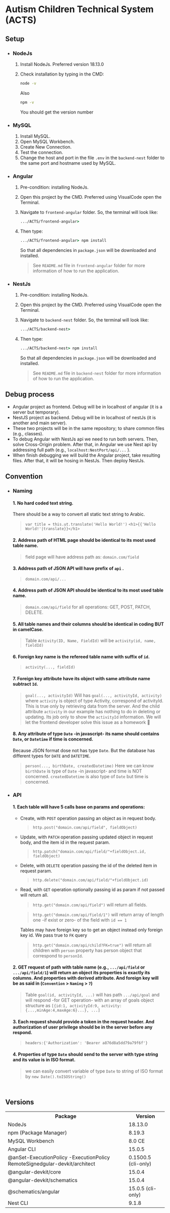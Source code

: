 # Autism Children Technical System (ACTS)

## Setup

- ### NodeJs

  1. Install NodeJs. Preferred version 18.13.0
  2. Check installation by typing in the CMD:

      ```cmd
      node -v
      ```

      Also

      ```cmd
      npm -v
      ```

      You should get the version number

- ### MySQL

  1. Install MySQL.
  2. Open MySQL Workbench.
  3. Create New Connection.
  4. Test the connection.
  5. Change the host and port in the file `.env` in the `backend-nest` folder to the same port and hostname used by MySQL.

- ### Angular

  1. Pre-condition: installing NodeJs.
  2. Open this project by the CMD. Preferred using VisualCode open the Terminal.
  3. Navigate to `frontend-angular` folder. So, the terminal will look like:

      ```cmd
      .../ACTS/frontend-angular>
      ```

  4. Then type:

      ```cmd
      .../ACTS/frontend-angular> npm install
      ```

      So that all dependencies in `package.json` will be downloaded and installed.
      >See `README.md` file in `frontend-angular` folder for more information of how to run the application.

- ### NestJs

  1. Pre-condition: installing NodeJs.
  2. Open this project by the CMD. Preferred using VisualCode open the Terminal.
  3. Navigate to `backend-nest` folder. So, the terminal will look like:

      ```cmd
      .../ACTS/backend-nest>
      ```

  4. Then type:

      ```cmd
      .../ACTS/backend-nest> npm install
      ```

      So that all dependencies in `package.json` will be downloaded and installed.
      >See `README.md` file in `backend-nest` folder for more information of how to run the application.

## Debug process

- Angular project as frontend. Debug will be in localhost of angular (it is a server but temporary).
- NestJS project as backend. Debug will be in localhost of nestJs (it is another and main server).
- These two projects will be in the same repository; to share common files (e.g., classes).
- To debug Angular with NestJs api we need to run both servers. Then, solve Cross-Origin problem. After that, in Angular we use Nest api by addressing full path (e.g., `localhost:NestPort/api/...` ).
- When finish debugging we will build the Angular project, take resulting files. After that, it will be hosing in NestJs. Then deploy NestJs.

## Convention

- ### **Naming**

  #### **1. No hard coded text string.**

  There should be a way to convert all static text string to Arabic.
  >`var title = this.ut.translate('Hello World!')`
  >`<h1>{{'Hello World!'|translate}}</h1>`

  #### **2. Address path of HTML page should be identical to its most used table name.**

  > field page will have address path as: `domain.com/field`

  #### **3. Address path of JSON API will have prefix of `api` .**

  >`domain.com/api/...`

  #### **4. Address path of JSON API should be identical to its most used table name.**

  >`domain.com/api/field` for all operations: GET, POST, PATCH, DELETE.

  #### **5. All table names and their columns should be identical in coding BUT in camelCase.**

  > Table `Activity(ID, Name, FieldId)` will be `activity(id, name, fieldId)`

  #### **6. Foreign key name is the refereed table name with suffix of `id`.**

  > `activity(..., fieldId)`

  #### **7. Foreign key attribute have its object with same attribute name subtract `Id`.**

  > `goal(..., activityId)` Will has `goal(..., activityId, activity)` where `activity` is object of type Activity, correspond of activityId. This is true only by retrieving data from the server. And the child attribute `activity` in our example has nothing to do in deleting or updating. Its job only to show the `activityId` information. We will let the frontend developer solve this issue as a homework 🙂

  #### **8. Any attribute of type `Date` -in javascript- its name should contains `Date`, or `Datetime` if time is concerned.**

  Because JSON format dose not has type `Date`. But the database has different types for `DATE` and `DATETIME`.
  > `person(..., birthDate, createdDatetime)` Here we can know `birthDate` is type of `Date` -in javascript- and time is NOT concerned. `createdDatetime` is also type of `Date` but time is concerned.

- ### **API**

  #### **1. Each table will have 5 calls base on params and operations:**
  
  - Create, with `POST` operation passing an object as in request body.
    > `http.post("domain.com/api/field", fieldObject)`

  - Update, with `PATCH` operation passing updated object in request body, and the item id in the request param.
    > `http.patch("domain.com/api/field/"+fieldObject.id, fieldObject)`

  - Delete, with `DELETE` operation passing the id of the deleted item in request param.
    > `http.delete("domain.com/api/field/"+fieldObject.id)`

  - Read, with `GET` operation optionally passing id as param if not passed will return all.
    > `http.get("domain.com/api/field")` will return all fields.
    
    > `http.get("domain.com/api/field/1")` will return array of length one -if exist or zero- of the field with `id == 1`

    Tables may have foreign key so to get an object instead only foreign key id. We pass true to `FK` query
    > `http.get("domain.com/api/child?FK=true")` will return all children with `person` property has person object that correspond to `personId`.

  #### **2. GET request of path with table name (e.g., `.../api/field` or `.../api/field/1`) will return an object its properties is exactly its columns. And properties with derived attribute. And foreign key will be as said in (`Convention` > `Naming` > `7`)**

  > Table `goal(id, activityId, ...)` will has path `.../api/goal` and will respond -for GET operation- with an array of goals object structure as `[{id:1, activityId:9, activity:{...,minAge:4,maxAge:6}...}, ...]`

  #### **3. Each request should provide a token in the request header. And authorization of user privilege should be in the server before any respond.**

  > `headers:{'Authorization': 'Bearer a876d8a5dd79a79f6f'}`

  #### **4. Properties of type `Date` should send to the server with type string and its value is in ISO format.**

  > we can easily convert variable of type `Date` to string of ISO format by `new Date().toISOString()`

<br/>

## Versions

<table>
  <tr>
  <th>
  Package</th>
  <th>
  Version</th></tr>
  <tr><td>NodeJs</td><td>18.13.0</td></tr>
  <tr><td>npm (Package Manager)</td><td>8.19.3</td></tr>
  <tr><td>MySQL Workbench</td><td>8.0 CE</td></tr>
  <tr><td>Angular CLI</td><td>15.0.5</td></tr>
  <tr><td>@anSet-ExecutionPolicy -ExecutionPolicy RemoteSignedgular-devkit/architect</td><td>0.1500.5 (cli-only)</td></tr>
  <tr><td>@angular-devkit/core</td><td>15.0.4</td></tr>
  <tr><td>@angular-devkit/schematics</td><td>15.0.4</td></tr>
  <tr><td>@schematics/angular</td><td>15.0.5 (cli-only)</td></tr>
  <tr><td>Nest CLI</td><td>9.1.8</td></tr>
</table>
